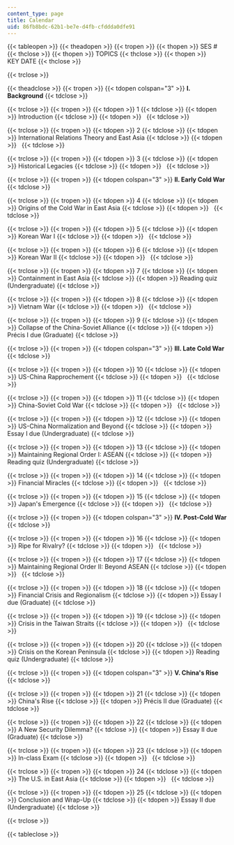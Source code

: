 ```yaml
---
content_type: page
title: Calendar
uid: 86fb8bdc-62b1-be7e-d4fb-cfddda0dfe91
---
```


{{< tableopen >}}
{{< theadopen >}}
{{< tropen >}}
{{< thopen >}}
SES #
{{< thclose >}}
{{< thopen >}}
TOPICS
{{< thclose >}}
{{< thopen >}}
KEY DATE
{{< thclose >}}

{{< trclose >}}

{{< theadclose >}}
{{< tropen >}}
{{< tdopen colspan="3" >}}
**I. Background**
{{< tdclose >}}

{{< trclose >}}
{{< tropen >}}
{{< tdopen >}}
1
{{< tdclose >}}
{{< tdopen >}}
Introduction
{{< tdclose >}}
{{< tdopen >}}
 
{{< tdclose >}}

{{< trclose >}}
{{< tropen >}}
{{< tdopen >}}
2
{{< tdclose >}}
{{< tdopen >}}
International Relations Theory and East Asia
{{< tdclose >}}
{{< tdopen >}}
 
{{< tdclose >}}

{{< trclose >}}
{{< tropen >}}
{{< tdopen >}}
3
{{< tdclose >}}
{{< tdopen >}}
Historical Legacies
{{< tdclose >}}
{{< tdopen >}}
 
{{< tdclose >}}

{{< trclose >}}
{{< tropen >}}
{{< tdopen colspan="3" >}}
**II. Early Cold War**
{{< tdclose >}}

{{< trclose >}}
{{< tropen >}}
{{< tdopen >}}
4
{{< tdclose >}}
{{< tdopen >}}
Origins of the Cold War in East Asia
{{< tdclose >}}
{{< tdopen >}}
 
{{< tdclose >}}

{{< trclose >}}
{{< tropen >}}
{{< tdopen >}}
5
{{< tdclose >}}
{{< tdopen >}}
Korean War I
{{< tdclose >}}
{{< tdopen >}}
 
{{< tdclose >}}

{{< trclose >}}
{{< tropen >}}
{{< tdopen >}}
6
{{< tdclose >}}
{{< tdopen >}}
Korean War II
{{< tdclose >}}
{{< tdopen >}}
 
{{< tdclose >}}

{{< trclose >}}
{{< tropen >}}
{{< tdopen >}}
7
{{< tdclose >}}
{{< tdopen >}}
Containment in East Asia
{{< tdclose >}}
{{< tdopen >}}
Reading quiz (Undergraduate)
{{< tdclose >}}

{{< trclose >}}
{{< tropen >}}
{{< tdopen >}}
8
{{< tdclose >}}
{{< tdopen >}}
Vietnam War
{{< tdclose >}}
{{< tdopen >}}
 
{{< tdclose >}}

{{< trclose >}}
{{< tropen >}}
{{< tdopen >}}
9
{{< tdclose >}}
{{< tdopen >}}
Collapse of the China-Soviet Alliance
{{< tdclose >}}
{{< tdopen >}}
Précis I due (Graduate)
{{< tdclose >}}

{{< trclose >}}
{{< tropen >}}
{{< tdopen colspan="3" >}}
**III. Late Cold War**
{{< tdclose >}}

{{< trclose >}}
{{< tropen >}}
{{< tdopen >}}
10
{{< tdclose >}}
{{< tdopen >}}
US-China Rapprochement
{{< tdclose >}}
{{< tdopen >}}
 
{{< tdclose >}}

{{< trclose >}}
{{< tropen >}}
{{< tdopen >}}
11
{{< tdclose >}}
{{< tdopen >}}
China-Soviet Cold War
{{< tdclose >}}
{{< tdopen >}}
 
{{< tdclose >}}

{{< trclose >}}
{{< tropen >}}
{{< tdopen >}}
12
{{< tdclose >}}
{{< tdopen >}}
US-China Normalization and Beyond
{{< tdclose >}}
{{< tdopen >}}
Essay I due (Undergraduate)
{{< tdclose >}}

{{< trclose >}}
{{< tropen >}}
{{< tdopen >}}
13
{{< tdclose >}}
{{< tdopen >}}
Maintaining Regional Order I: ASEAN
{{< tdclose >}}
{{< tdopen >}}
Reading quiz (Undergraduate)
{{< tdclose >}}

{{< trclose >}}
{{< tropen >}}
{{< tdopen >}}
14
{{< tdclose >}}
{{< tdopen >}}
Financial Miracles
{{< tdclose >}}
{{< tdopen >}}
 
{{< tdclose >}}

{{< trclose >}}
{{< tropen >}}
{{< tdopen >}}
15
{{< tdclose >}}
{{< tdopen >}}
Japan's Emergence
{{< tdclose >}}
{{< tdopen >}}
 
{{< tdclose >}}

{{< trclose >}}
{{< tropen >}}
{{< tdopen colspan="3" >}}
**IV. Post-Cold War**
{{< tdclose >}}

{{< trclose >}}
{{< tropen >}}
{{< tdopen >}}
16
{{< tdclose >}}
{{< tdopen >}}
Ripe for Rivalry?
{{< tdclose >}}
{{< tdopen >}}
 
{{< tdclose >}}

{{< trclose >}}
{{< tropen >}}
{{< tdopen >}}
17
{{< tdclose >}}
{{< tdopen >}}
Maintaining Regional Order II: Beyond ASEAN
{{< tdclose >}}
{{< tdopen >}}
 
{{< tdclose >}}

{{< trclose >}}
{{< tropen >}}
{{< tdopen >}}
18
{{< tdclose >}}
{{< tdopen >}}
Financial Crisis and Regionalism
{{< tdclose >}}
{{< tdopen >}}
Essay I due (Graduate)
{{< tdclose >}}

{{< trclose >}}
{{< tropen >}}
{{< tdopen >}}
19
{{< tdclose >}}
{{< tdopen >}}
Crisis in the Taiwan Straits
{{< tdclose >}}
{{< tdopen >}}
 
{{< tdclose >}}

{{< trclose >}}
{{< tropen >}}
{{< tdopen >}}
20
{{< tdclose >}}
{{< tdopen >}}
Crisis on the Korean Peninsula
{{< tdclose >}}
{{< tdopen >}}
Reading quiz (Undergraduate)
{{< tdclose >}}

{{< trclose >}}
{{< tropen >}}
{{< tdopen colspan="3" >}}
**V. China's Rise**
{{< tdclose >}}

{{< trclose >}}
{{< tropen >}}
{{< tdopen >}}
21
{{< tdclose >}}
{{< tdopen >}}
China's Rise
{{< tdclose >}}
{{< tdopen >}}
Précis II due (Graduate)
{{< tdclose >}}

{{< trclose >}}
{{< tropen >}}
{{< tdopen >}}
22
{{< tdclose >}}
{{< tdopen >}}
A New Security Dilemma?
{{< tdclose >}}
{{< tdopen >}}
Essay II due (Graduate)
{{< tdclose >}}

{{< trclose >}}
{{< tropen >}}
{{< tdopen >}}
23
{{< tdclose >}}
{{< tdopen >}}
In-class Exam
{{< tdclose >}}
{{< tdopen >}}
 
{{< tdclose >}}

{{< trclose >}}
{{< tropen >}}
{{< tdopen >}}
24
{{< tdclose >}}
{{< tdopen >}}
The U.S. in East Asia
{{< tdclose >}}
{{< tdopen >}}
 
{{< tdclose >}}

{{< trclose >}}
{{< tropen >}}
{{< tdopen >}}
25
{{< tdclose >}}
{{< tdopen >}}
Conclusion and Wrap-Up
{{< tdclose >}}
{{< tdopen >}}
Essay II due (Undergraduate)
{{< tdclose >}}

{{< trclose >}}

{{< tableclose >}}